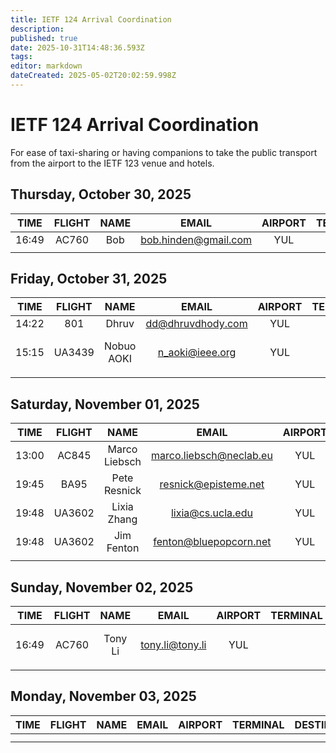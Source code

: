 ```yaml
---
title: IETF 124 Arrival Coordination
description: 
published: true
date: 2025-10-31T14:48:36.593Z
tags: 
editor: markdown
dateCreated: 2025-05-02T20:02:59.998Z
---
```


# IETF 124 Arrival Coordination
For ease of taxi-sharing or having companions to take the public transport from the airport to the IETF 123 venue and hotels.

## Thursday, October 30, 2025

| TIME | FLIGHT | NAME | EMAIL | AIRPORT | TERMINAL | DESTINATION | NOTES |
|:----:|:------:|:----:|:-----:|:-------:|:--------:|:-----------:|:-----:|
| 16:49 | AC760 | Bob  | bob.hinden@gmail.com | YUL |  | Fairmont |       |
|      |        |      |       |         |          |             |       |


## Friday, October 31, 2025

| TIME | FLIGHT | NAME | EMAIL | AIRPORT | TERMINAL | DESTINATION | NOTES |
|:----:|:------:|:----:|:-----:|:-------:|:--------:|:-----------:|:-----:|
|14:22| 801|Dhruv |dd@dhruvdhody.com  |YUL   | |Fairmont  | |
|15:15|UA3439|Nobuo AOKI |n_aoki@ieee.org  |YUL   | |Fairmont  | Flight Arraval Time|
|      |       |      |       |         |          |             |       |


## Saturday, November 01, 2025

| TIME | FLIGHT | NAME | EMAIL | AIRPORT | TERMINAL | DESTINATION | NOTES |
|:----:|:------:|:----:|:-----:|:-------:|:--------:|:-----------:|:-----:|
| 13:00 | AC845 | Marco Liebsch  | marco.liebsch@neclab.eu | YUL |   |          |       |
| 19:45 | BA95 | Pete Resnick  | resnick@episteme.net | YUL |   | Fairmont |       |
| 19:48 | UA3602 | Lixia Zhang | lixia@cs.ucla.edu | YUL |   | Fairmont |       |
| 19:48 | UA3602 | Jim Fenton  | fenton@bluepopcorn.net | YUL | | Fairmont |       |
|      |        |      |       |         |          |             |       | 

## Sunday, November 02, 2025

| TIME | FLIGHT | NAME | EMAIL | AIRPORT | TERMINAL | DESTINATION | NOTES |
|:----:|:------:|:----:|:-----:|:-------:|:--------:|:-----------:|:-----:|
| 16:49 | AC760 | Tony Li | tony.li@tony.li | YUL |          | Fairmont | Preferences: 747, Lyft, Uber, Taxi |
|      |        |      |       |         |          |             |       |

## Monday, November 03, 2025

| TIME | FLIGHT | NAME | EMAIL | AIRPORT | TERMINAL | DESTINATION | NOTES |
|:----:|:------:|:----:|:-----:|:-------:|:--------:|:-----------:|:-----:|
|      |        |      |       |         |          |             |       |
|      |        |      |       |         |          |             |       |



